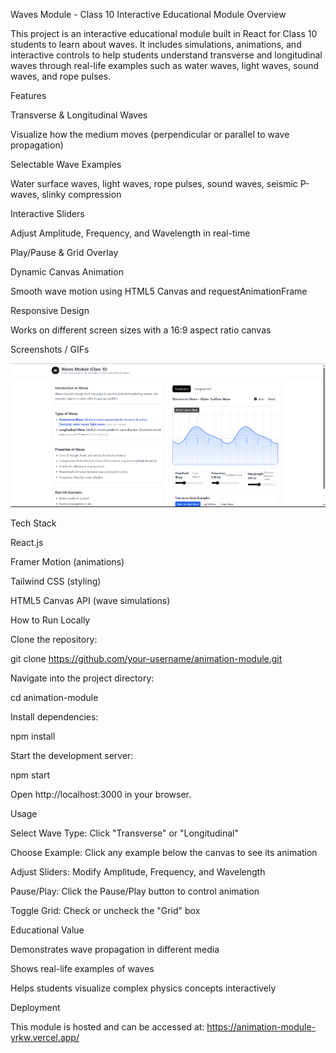 Waves Module - Class 10 Interactive Educational Module
Overview

This project is an interactive educational module built in React for Class 10 students to learn about waves.
It includes simulations, animations, and interactive controls to help students understand transverse and longitudinal waves through real-life examples such as water waves, light waves, sound waves, and rope pulses.

Features

Transverse & Longitudinal Waves

Visualize how the medium moves (perpendicular or parallel to wave propagation)

Selectable Wave Examples

Water surface waves, light waves, rope pulses, sound waves, seismic P-waves, slinky compression

Interactive Sliders

Adjust Amplitude, Frequency, and Wavelength in real-time

Play/Pause & Grid Overlay

Dynamic Canvas Animation

Smooth wave motion using HTML5 Canvas and requestAnimationFrame

Responsive Design

Works on different screen sizes with a 16:9 aspect ratio canvas

Screenshots / GIFs

![alt text](image.png)

Tech Stack

React.js

Framer Motion (animations)

Tailwind CSS (styling)

HTML5 Canvas API (wave simulations)

How to Run Locally

Clone the repository:

git clone https://github.com/your-username/animation-module.git


Navigate into the project directory:

cd animation-module


Install dependencies:

npm install


Start the development server:

npm start


Open http://localhost:3000
 in your browser.

Usage

Select Wave Type: Click "Transverse" or "Longitudinal"

Choose Example: Click any example below the canvas to see its animation

Adjust Sliders: Modify Amplitude, Frequency, and Wavelength

Pause/Play: Click the Pause/Play button to control animation

Toggle Grid: Check or uncheck the "Grid" box

Educational Value

Demonstrates wave propagation in different media

Shows real-life examples of waves

Helps students visualize complex physics concepts interactively

Deployment

This module is hosted and can be accessed at:
https://animation-module-yrkw.vercel.app/